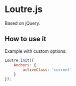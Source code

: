 Loutre.js
=========

Based on jQuery.

How to use it
-------------------------

Example with custom options:

```js
Loutre.init({
    Anchors: {
        activeClass: 'current'
    }
});
```
